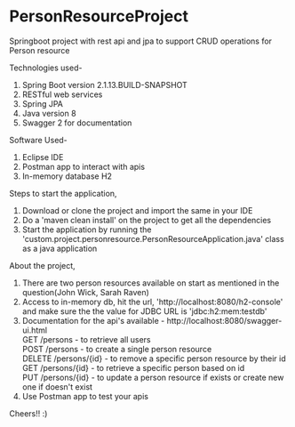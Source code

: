 # PersonResourceProject
Springboot project with rest api and jpa to support CRUD operations for Person resource

Technologies used-
1) Spring Boot version 2.1.13.BUILD-SNAPSHOT
2) RESTful web services
3) Spring JPA
4) Java version 8
5) Swagger 2 for documentation

Software Used-
1) Eclipse IDE
2) Postman app to interact with apis
3) In-memory database H2

Steps to start the application,
1) Download or clone the project and import the same in your IDE
2) Do a 'maven clean install' on the project to get all the dependencies
3) Start the application by running the 'custom.project.personresource.PersonResourceApplication.java' class as a java application

About the project,
1) There are two person resources available on start as mentioned in the question(John Wick, Sarah Raven)
2) Access to in-memory db, hit the url, 'http://localhost:8080/h2-console' and make sure the the value for JDBC URL is 'jdbc:h2:mem:testdb'
3) Documentation for the api's available - http://localhost:8080/swagger-ui.html  
            GET /persons - to retrieve all users  
            POST /persons - to create a single person resource  
            DELETE /persons/{id} - to remove a specific person resource by their id  
            GET /persons/{id} - to retrieve a specific person based on id  
            PUT /persons/{id} - to update a person resource if exists or create new one if doesn't exist  
4) Use Postman app to test your apis  

Cheers!! :)




